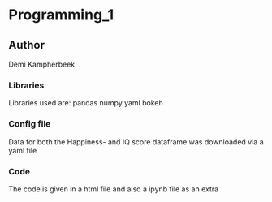 # Programming_1
## Author
Demi Kampherbeek

### Libraries
Libraries used are:
pandas 
numpy
yaml
bokeh

### Config file
Data for both the Happiness- and IQ score dataframe was downloaded via a yaml file

### Code
The code is given in a html file and also a ipynb file as an extra
